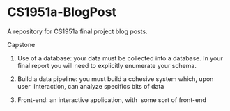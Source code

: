 # CS1951a-BlogPost
A repository for CS1951a final project blog posts.

Capstone
1. Use of a database: 
your data must be collected into a database. 
In your  final report you will need to explicitly enumerate your schema.

2. Build a data pipeline: 
you must build a cohesive system which, upon user  interaction, can analyze specifics bits of data

3. Front-end:
 an interactive application, with  some sort of front-end
